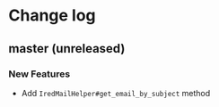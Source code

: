 # Change log

## master (unreleased)

### New Features

* Add `IredMailHelper#get_email_by_subject` method
